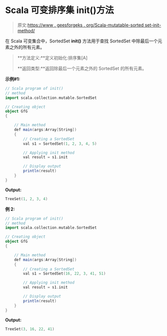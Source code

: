# Scala 可变排序集 init()方法

> 原文:[https://www . geesforgeks . org/Scala-mutatable-sorted set-init-method/](https://www.geeksforgeeks.org/scala-mutable-sortedset-init-method/)

在 Scala 可变集合中，SortedSet **init()** 方法用于查找 SortedSet 中除最后一个元素之外的所有元素。

> **方法定义:**定义初始化:排序集[A]
> 
> **返回类型:**返回除最后一个元素之外的 SortedSet 的所有元素。

**示例#1:**

```scala
// Scala program of init() 
// method 
import scala.collection.mutable.SortedSet 

// Creating object 
object GfG 
{ 

    // Main method 
    def main(args:Array[String]) 
    { 
        // Creating a SortedSet 
        val s1 = SortedSet(1, 2, 3, 4, 5) 

        // Applying init method 
        val result = s1.init

        // Display output
        println(result)
    } 
} 
```

**Output:**

```scala
TreeSet(1, 2, 3, 4)

```

**例 2:**

```scala
// Scala program of init() 
// method 
import scala.collection.mutable.SortedSet 

// Creating object 
object GfG 
{ 

    // Main method 
    def main(args:Array[String]) 
    { 
        // Creating a SortedSet 
        val s1 = SortedSet(16, 22, 3, 41, 51) 

        // Applying init method 
        val result = s1.init

        // Display output
        println(result)
    } 
} 
```

**Output:**

```scala
TreeSet(3, 16, 22, 41)

```